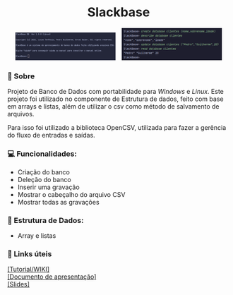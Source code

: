 <div align="center">
  <h1>Slackbase</h1>
</div>

<div align="center">
  <img src="resources/Screenshot From 2024-12-04 10-57-31.png" width="45%" style="display: inline-block; margin-right: 10px;">
  <img src="resources/Screenshot From 2024-12-04 11-26-21.png" width="45%" style="display: inline-block;">
</div>

### 📕 Sobre
Projeto de Banco de Dados com portabilidade para *Windows* e *Linux*. Este projeto foi utilizado no componente de Estrutura de dados, feito com base em arrays e listas, além de utilizar o csv como método de salvamento de arquivos.

Para isso foi utilizado a biblioteca OpenCSV, utilizada para fazer a gerência do fluxo de entradas e saídas.

### 💻 Funcionalidades:

- Criação do banco
- Deleção do banco
- Inserir uma gravação
- Mostrar o cabeçalho do arquivo CSV
- Mostrar todas as gravações

### 📌 Estrutura de Dados:
- Array e listas

### 📖 Links úteis
[[Tutorial/WIKI]](https://github.com/baierbdev/slackbase/wiki)  
[[Documento de apresentação]](https://docs.google.com/document/d/1JKxFwQGlsXZsAX-XS3doHt7kA6GHG8agOOOkB1--hs0/edit?usp=sharing)  
[[Slides]](https://docs.google.com/presentation/d/119_X3JFvAa49qyT0d7ewS5-Zczh2iZoM5c0dR8LWlf8/)
